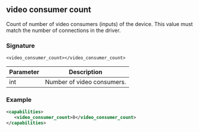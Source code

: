 ## video consumer count

Count of number of video consumers (inputs) of the device. This value must match the number of connections in the driver.


### Signature

`<video_consumer_count></video_consumer_count>`


| Parameter | Description |
| --- | --- |
| int | Number of video consumers. |


### Example

```xml
<capabilities>
   <video_consumer_count>8</video_consumer_count>
</capabilities>
```
